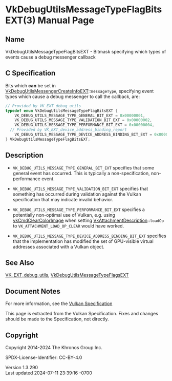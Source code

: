 # VkDebugUtilsMessageTypeFlagBitsEXT(3) Manual Page

## Name

VkDebugUtilsMessageTypeFlagBitsEXT - Bitmask specifying which types of
events cause a debug messenger callback



## <a href="#_c_specification" class="anchor"></a>C Specification

Bits which **can** be set in
[VkDebugUtilsMessengerCreateInfoEXT](https://registry.khronos.org/vulkan/specs/1.3-extensions/man/html/VkDebugUtilsMessengerCreateInfoEXT.html)::`messageType`,
specifying event types which cause a debug messenger to call the
callback, are:

``` c
// Provided by VK_EXT_debug_utils
typedef enum VkDebugUtilsMessageTypeFlagBitsEXT {
    VK_DEBUG_UTILS_MESSAGE_TYPE_GENERAL_BIT_EXT = 0x00000001,
    VK_DEBUG_UTILS_MESSAGE_TYPE_VALIDATION_BIT_EXT = 0x00000002,
    VK_DEBUG_UTILS_MESSAGE_TYPE_PERFORMANCE_BIT_EXT = 0x00000004,
  // Provided by VK_EXT_device_address_binding_report
    VK_DEBUG_UTILS_MESSAGE_TYPE_DEVICE_ADDRESS_BINDING_BIT_EXT = 0x00000008,
} VkDebugUtilsMessageTypeFlagBitsEXT;
```

## <a href="#_description" class="anchor"></a>Description

- `VK_DEBUG_UTILS_MESSAGE_TYPE_GENERAL_BIT_EXT` specifies that some
  general event has occurred. This is typically a non-specification,
  non-performance event.

- `VK_DEBUG_UTILS_MESSAGE_TYPE_VALIDATION_BIT_EXT` specifies that
  something has occurred during validation against the Vulkan
  specification that may indicate invalid behavior.

- `VK_DEBUG_UTILS_MESSAGE_TYPE_PERFORMANCE_BIT_EXT` specifies a
  potentially non-optimal use of Vulkan, e.g. using
  [vkCmdClearColorImage](https://registry.khronos.org/vulkan/specs/1.3-extensions/man/html/vkCmdClearColorImage.html) when setting
  [VkAttachmentDescription](https://registry.khronos.org/vulkan/specs/1.3-extensions/man/html/VkAttachmentDescription.html)::`loadOp` to
  `VK_ATTACHMENT_LOAD_OP_CLEAR` would have worked.

- `VK_DEBUG_UTILS_MESSAGE_TYPE_DEVICE_ADDRESS_BINDING_BIT_EXT` specifies
  that the implementation has modified the set of GPU-visible virtual
  addresses associated with a Vulkan object.

## <a href="#_see_also" class="anchor"></a>See Also

[VK_EXT_debug_utils](https://registry.khronos.org/vulkan/specs/1.3-extensions/man/html/VK_EXT_debug_utils.html),
[VkDebugUtilsMessageTypeFlagsEXT](https://registry.khronos.org/vulkan/specs/1.3-extensions/man/html/VkDebugUtilsMessageTypeFlagsEXT.html)

## <a href="#_document_notes" class="anchor"></a>Document Notes

For more information, see the <a
href="https://registry.khronos.org/vulkan/specs/1.3-extensions/html/vkspec.html#VkDebugUtilsMessageTypeFlagBitsEXT"
target="_blank" rel="noopener">Vulkan Specification</a>

This page is extracted from the Vulkan Specification. Fixes and changes
should be made to the Specification, not directly.

## <a href="#_copyright" class="anchor"></a>Copyright

Copyright 2014-2024 The Khronos Group Inc.

SPDX-License-Identifier: CC-BY-4.0

Version 1.3.290  
Last updated 2024-07-11 23:39:16 -0700
